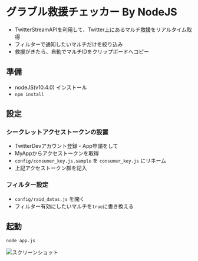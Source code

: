 # グラブル救援チェッカー By NodeJS

- TwitterStreamAPIを利用して、Twitter上にあるマルチ救援をリアルタイム取得
- フィルターで通知したいマルチだけを絞り込み
- 救援がきたら、自動でマルチIDをクリップボードへコピー

## 準備
- nodeJS(v10.4.0) インストール
- `npm install`

## 設定

### シークレットアクセストークンの設置
- TwitterDevアカウント登録・App申請をして
- MyAppからアクセストークンを取得
- `config/consumer_key.js.sample` を `consumer_key.js` にリネーム
- 上記アクセストークン群を記入

### フィルター設定
- `config/raid_datas.js` を開く
- フィルター有効にしたいマルチを`true`に書き換える

## 起動
`node app.js`

![スクリーンショット](https://github.com/khide1101/GBFRaidCheckerNodeJS/blob/master/screenshot.png)
